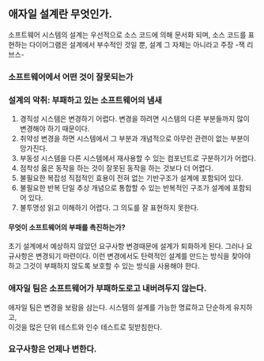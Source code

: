 ## 애자일 설계란 무엇인가.
소프트웨어 시스템의 설계는 우선적으로 소스 코드에 의해 문서화 되며, 소스 코드를 표현하는 다이어그램은 설계에서 부수적인 것일 뿐, 설계 그 자체는 아니라고 주장 -잭 리브스-

### 소프트웨어에서 어떤 것이 잘못되는가
### 설계의 악취: 부패하고 있는 소프트웨어의 냄새
1. 경직성 
시스템은 변경하기 어렵다. 변경을 하려면 시스템의 다른 부분들까지 많이 변경해야 하기 때문이다.
2. 취약성
변경을 하면 시스템에서 그 부분과 개념적으로 아무런 관련이 없는 부분이 망가진다.
3. 부동성
시스템을 다른 시스템에서 재사용할 수 있는 컴포넌트로 구분하기가 어렵다.
4. 점착성
옳은 동작을 하는 것이 잘못된 동작을 하는 것보다 더 어렵다. 
5. 불필요한 복잡성
직접적인 효용이 전혀 없는 기반구조가 설계에 포함되어 있다.
6. 불필요한 반복
단일 추상 개념으로 통합할 수 있는 반복적인 구조가 설계에 포함되어 있다.
7. 불투명성
읽고 이해하기 어렵다. 그 의도를 잘 표현하지 못한다. 

#### 무엇이 소프트웨어의 부패를 촉진하는가?
초기 설계에서 예상하지 않았던 요구사항 변경때문에 설계가 퇴화하게 된다. 
그러나 요규사항은 변경되기 마련이다. 
이런 변경에서도 탄력적인 설계를 만드는 방식을 찾아야 하고
그것이 부패하지 않도록 보호할 수 있는 방식을 사용해야 한다.

### 애자일 팀은 소프트웨어가 부패하도로고 내버려두지 않는다.
애자일 팀은 변경을 보람을 삼는다. 
시스템의 설계를 가능한 명료하고 단순하게 유지하고,  
이것을 많은 단위 테스트와 인수 테스트로 뒷받침한다. 

### 요구사항은 언제나 변한다.